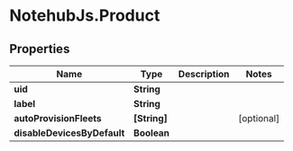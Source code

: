 # NotehubJs.Product

## Properties

| Name                        | Type         | Description | Notes      |
| --------------------------- | ------------ | ----------- | ---------- |
| **uid**                     | **String**   |             |
| **label**                   | **String**   |             |
| **autoProvisionFleets**     | **[String]** |             | [optional] |
| **disableDevicesByDefault** | **Boolean**  |             |

